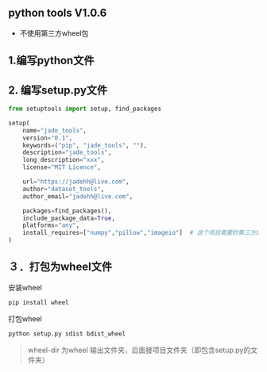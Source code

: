 ##  python tools V1.0.6
* 不使用第三方wheel包


## 1.编写python文件

## 2. 编写setup.py文件
```Python
from setuptools import setup, find_packages

setup(
    name="jade_tools",
    version="0.1",
    keywords=("pip", "jade_tools", ""),
    description="jade_tools",
    long_description="xxx",
    license="MIT Licence",

    url="https://jadehh@live.com",
    author="dataset_tools",
    author_email="jadehh@live.com",

    packages=find_packages(),
    include_package_data=True,
    platforms="any",
    install_requires=["numpy","pillow","imageio"]  # 这个项目需要的第三方库
)
```
## ３．打包为wheel文件

安装wheel
```bash
pip install wheel
```
打包wheel
```bash
python setup.py sdist bdist_wheel

```
> wheel-dir 为wheel 输出文件夹，后面接项目文件夹（即包含setup.py的文件夹）
